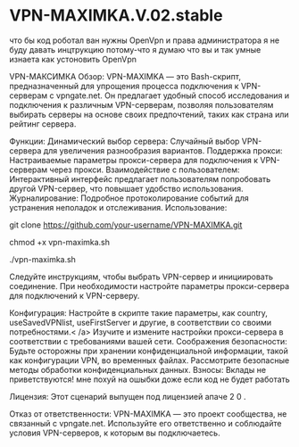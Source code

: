 # VPN-MAXIMKA.V.02.stable
что бы код роботал ван нужны OpenVpn и права администратора  я не буду давать инцтрукцию потому-что  я думаю что вы и так умные изнаета как устоновить OpenVpn

VPN-МАКСИМКА
Обзор:
VPN-MAXIMKA — это Bash-скрипт, предназначенный для упрощения процесса подключения к VPN-серверам с vpngate.net. Он предлагает удобный способ исследования и подключения к различным VPN-серверам, позволяя пользователям выбирать серверы на основе своих предпочтений, таких как страна или рейтинг сервера.

Функции:
Динамический выбор сервера: Случайный выбор VPN-сервера для увеличения разнообразия вариантов.
Поддержка прокси: Настраиваемые параметры прокси-сервера для подключения к VPN-серверам через прокси.
Взаимодействие с пользователем: Интерактивный интерфейс предлагает пользователям попробовать другой VPN-сервер, что повышает удобство использования.
Журналирование: Подробное протоколирование событий для устранения неполадок и отслеживания.
Использование:

git clone https://github.com/your-username/VPN-MAXIMKA.git

chmod +x vpn-maximka.sh

./vpn-maximka.sh

Следуйте инструкциям, чтобы выбрать VPN-сервер и инициировать соединение.
При необходимости настройте параметры прокси-сервера для подключений к VPN-серверу.

Конфигурация:
Настройте в скрипте такие параметры, как country, useSavedVPNlist, useFirstServer и другие, в соответствии со своими потребностями.< /а>
Изучите и измените настройки прокси-сервера в соответствии с требованиями вашей сети.
Соображения безопасности:
Будьте осторожны при хранении конфиденциальной информации, такой как конфигурации VPN, во временных файлах.
Рассмотрите безопасные методы обработки конфиденциальных данных.
Взносы:
Вклады не  приветствуются! мне похуй на ошыбки доже если код не будет работать 

Лицензия:
Этот сценарий выпущен под лицензией апаче 2 0 .

Отказ от ответственности:
VPN-MAXIMKA — это проект сообщества, не связанный с vpngate.net. Используйте его ответственно и соблюдайте условия VPN-серверов, к которым вы подключаетесь.







